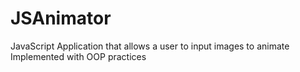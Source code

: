 # JSAnimator
JavaScript Application that allows a user to input images to animate
Implemented with OOP practices
